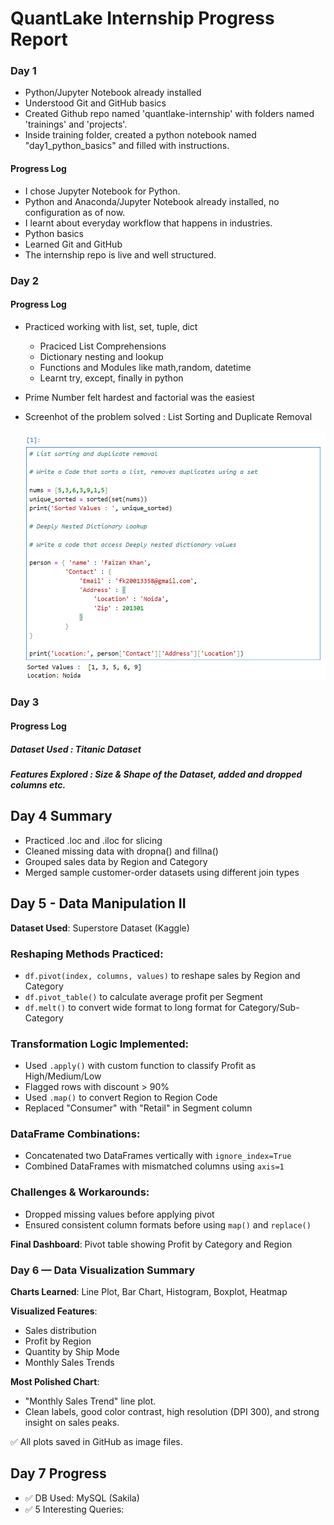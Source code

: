 # QuantLake Internship Progress Report

### Day 1


- Python/Jupyter Notebook already installed
- Understood Git and GitHub basics
- Created Github repo named 'quantlake-internship' with folders named 'trainings' and 'projects'.
- Inside training folder, created a python notebook named "day1_python_basics" and filled with instructions.


#### Progress Log

- I chose Jupyter Notebook for Python.
- Python and Anaconda/Jupyter Notebook already installed, no configuration as of now.
- I learnt about everyday workflow that happens in industries.
- Python basics
- Learned Git and GitHub
- The internship repo is live and well structured. 


### Day 2

#### Progress Log

- Practiced working with list, set, tuple, dict
   - Praciced List Comprehensions
   - Dictionary nesting and lookup
   - Functions and Modules like math,random, datetime
   - Learnt try, except, finally in python

- Prime Number felt hardest and factorial was the easiest

- Screenhot of the problem solved : List Sorting and Duplicate Removal

  <img src = "https://github.com/FaizanAhK/quantlake-internship/blob/main/images/Screenshot%202025-06-23%20184704.png">


### Day 3

#### Progress Log

##### Dataset Used : Titanic Dataset
##### Features Explored : Size & Shape of the Dataset, added and dropped columns etc.
##### 



## Day 4 Summary

- Practiced .loc and .iloc for slicing
- Cleaned missing data with dropna() and fillna()
- Grouped sales data by Region and Category
- Merged sample customer-order datasets using different join types


## Day 5 - Data Manipulation II

**Dataset Used**: Superstore Dataset (Kaggle)

### Reshaping Methods Practiced:
- `df.pivot(index, columns, values)` to reshape sales by Region and Category
- `df.pivot_table()` to calculate average profit per Segment
- `df.melt()` to convert wide format to long format for Category/Sub-Category

### Transformation Logic Implemented:
- Used `.apply()` with custom function to classify Profit as High/Medium/Low
- Flagged rows with discount > 90%
- Used `.map()` to convert Region to Region Code
- Replaced "Consumer" with "Retail" in Segment column

### DataFrame Combinations:
- Concatenated two DataFrames vertically with `ignore_index=True`
- Combined DataFrames with mismatched columns using `axis=1`

### Challenges & Workarounds:
- Dropped missing values before applying pivot
- Ensured consistent column formats before using `map()` and `replace()`

**Final Dashboard**: Pivot table showing Profit by Category and Region

### Day 6 — Data Visualization Summary

**Charts Learned**: Line Plot, Bar Chart, Histogram, Boxplot, Heatmap

**Visualized Features**:
- Sales distribution
- Profit by Region
- Quantity by Ship Mode
- Monthly Sales Trends

**Most Polished Chart**: 
- "Monthly Sales Trend" line plot.
- Clean labels, good color contrast, high resolution (DPI 300), and strong insight on sales peaks.

✅ All plots saved in GitHub as image files.


## Day 7 Progress

- ✅ DB Used: MySQL (Sakila)
- ✅ 5 Interesting Queries:
